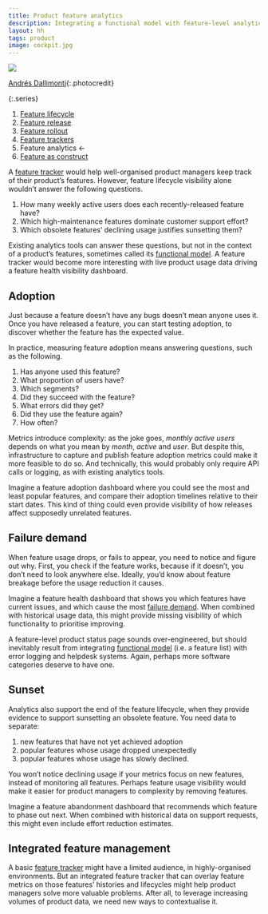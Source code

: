 ```yaml
---
title: Product feature analytics
description: Integrating a functional model with feature-level analytics
layout: hh
tags: product
image: cockpit.jpg
---
```


![](cockpit.jpg)

[Andrés Dallimonti](https://unsplash.com/photos/kjqTlMHLci4){:.photocredit}

{:.series}
1. [Feature lifecycle](feature-lifecycle)
2. [Feature release](feature-release)
3. [Feature rollout](feature-rollout)
4. [Feature trackers](feature-tracker)
5. Feature analytics ←
6. [Feature as construct](feature-construct)

A [feature tracker](feature-tracker)
would help well-organised product managers keep track of their product’s features.
However, feature lifecycle visibility alone wouldn’t answer the following questions.

1. How many weekly active users does each recently-released feature have?
2. Which high-maintenance features dominate customer support effort?
3. Which obsolete features’ declining usage justifies sunsetting them?

Existing analytics tools can answer these questions, but not in the context of a product’s features,
sometimes called its [functional model](https://en.wikipedia.org/wiki/Function_model).
A feature tracker would become more interesting with live product usage data driving a feature health visibility dashboard.

## Adoption

Just because a feature doesn’t have any bugs doesn’t mean anyone uses it.
Once you have released a feature, you can start testing adoption, to discover whether the feature has the expected value.

In practice, measuring feature adoption means answering questions, such as the following.

1. Has anyone used this feature?
2. What proportion of users have?
3. Which segments?
4. Did they succeed with the feature?
5. What errors did they get?
6. Did they use the feature again?
7. How often?

Metrics introduce complexity: as the joke goes, _monthly active users_ depends on what you mean by _month_, _active_ and _user_.
But despite this, infrastructure to capture and publish feature adoption metrics could make it more feasible to do so.
And technically, this would probably only require API calls or logging, as with existing analytics tools.

Imagine a feature adoption dashboard where you could see the most and least popular features, and compare their adoption timelines relative to their start dates.
This kind of thing could even provide visibility of how releases affect supposedly unrelated features.

## Failure demand

When feature usage drops, or fails to appear, you need to notice and figure out why.
First, you check if the feature works, because if it doesn’t, you don’t need to look anywhere else.
Ideally, you’d know about feature breakage before the usage reduction it causes.

Imagine a feature health dashboard that shows you which features have current issues, 
and which cause the most [failure demand](https://beyondcommandandcontrol.com/failure-demand/).
When combined with historical usage data, this might provide missing visibility of which functionality to prioritise improving.

A feature-level product status page sounds over-engineered, but should inevitably result from integrating
[functional model](https://en.wikipedia.org/wiki/Function_model) (i.e. a feature list)
with error logging and helpdesk systems.
Again, perhaps more software categories deserve to have one.


## Sunset

Analytics also support the end of the feature lifecycle, when they provide evidence to support sunsetting an obsolete feature.
You need data to separate:

1. new features that have not yet achieved adoption
2. popular features whose usage dropped unexpectedly
4. popular features whose usage has slowly declined.

You won’t notice declining usage if your metrics focus on new features, instead of monitoring all features.
Perhaps feature usage visibility would make it easier for product managers to complexity by removing features.

Imagine a feature abandonment dashboard that recommends which feature to phase out next.
When combined with historical data on support requests, this might even include effort reduction estimates.

## Integrated feature management

A basic [feature tracker](feature-tracker) might have a limited audience, in highly-organised environments.
But an integrated feature tracker that can overlay feature metrics on those features’ histories and lifecycles might help product managers solve more valuable problems.
After all, to leverage increasing volumes of product data, we need new ways to contextualise it.